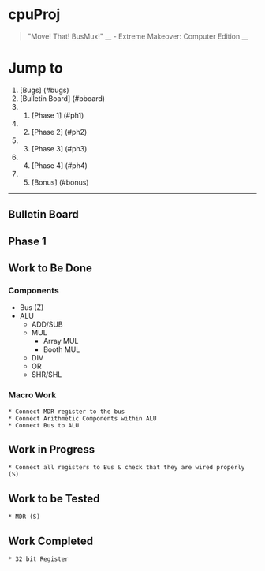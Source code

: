 # cpuProj
> "Move! That! BusMux!" __ - Extreme Makeover: Computer Edition __
# Jump to
1. [Bugs] (#bugs)
2. [Bulletin Board] (#bboard)
2. 1. [Phase 1] (#ph1)
2. 2. [Phase 2] (#ph2)
2. 3. [Phase 3] (#ph3)
2. 4. [Phase 4] (#ph4)
2. 5. [Bonus] (#bonus)

***

## Bulletin Board
## Phase 1
## Work to Be Done
### Components
  * Bus (Z)
  * ALU
    * ADD/SUB
    * MUL
      * Array MUL
      * Booth MUL
    * DIV
    * OR
    * SHR/SHL
### Macro Work
	* Connect MDR register to the bus
	* Connect Arithmetic Components within ALU
	* Connect Bus to ALU
## Work in Progress
	* Connect all registers to Bus & check that they are wired properly (S)
## Work to be Tested
	* MDR (S)
## Work Completed
	* 32 bit Register
